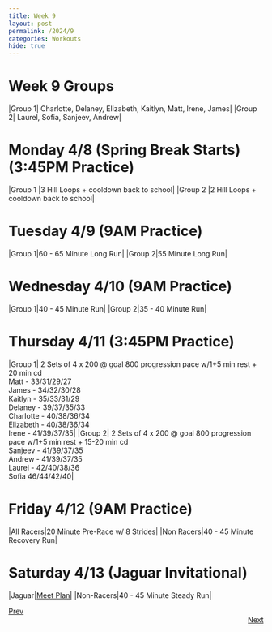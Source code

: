 ```yaml
---
title: Week 9
layout: post
permalink: /2024/9
categories: Workouts
hide: true
---
```



# Week 9 Groups

|Group 1| Charlotte, Delaney, Elizabeth, Kaitlyn, Matt, Irene, James|
|Group 2| Laurel, Sofia, Sanjeev, Andrew|

# Monday 4/8 (Spring Break Starts) (3:45PM Practice)

|Group 1 |3 Hill Loops + cooldown back to school|
|Group 2 |2 Hill Loops + cooldown back to school|

# Tuesday 4/9 (9AM Practice)

|Group 1|60 - 65 Minute Long Run|
|Group 2|55 Minute Long Run|

# Wednesday 4/10 (9AM Practice)

|Group 1|40 - 45 Minute Run|
|Group 2|35 - 40 Minute Run|

# Thursday 4/11 (3:45PM Practice)

|Group 1| 2 Sets of 4 x 200 @ goal 800 progression pace w/1+5 min rest + 20 min cd <br> Matt - 33/31/29/27 <br> James - 34/32/30/28 <br> Kaitlyn - 35/33/31/29 <br> Delaney - 39/37/35/33 <br> Charlotte - 40/38/36/34 <br> Elizabeth - 40/38/36/34 <br> Irene - 41/39/37/35|
|Group 2| 2 Sets of 4 x 200 @ goal 800 progression pace w/1+5 min rest + 15-20 min cd <br> Sanjeev - 41/39/37/35 <br> Andrew - 41/39/37/35 <br> Laurel - 42/40/38/36 <br> Sofia 46/44/42/40|

# Friday 4/12 (9AM Practice)

|All Racers|20 Minute Pre-Race w/ 8 Strides|
|Non Racers|40 - 45 Minute Recovery Run|

# Saturday 4/13 (Jaguar Invitational)

|Jaguar|[Meet Plan]({{site.baseurl}}/2024/JI)|
|Non-Racers|40 - 45 Minute Steady Run|

<div style="text-align: left"> <a href="{{site.baseurl}}/2024/8">Prev</a></div> 
<div style="text-align: right"> <a href="{{site.baseurl}}/2024/10">Next</a></div>